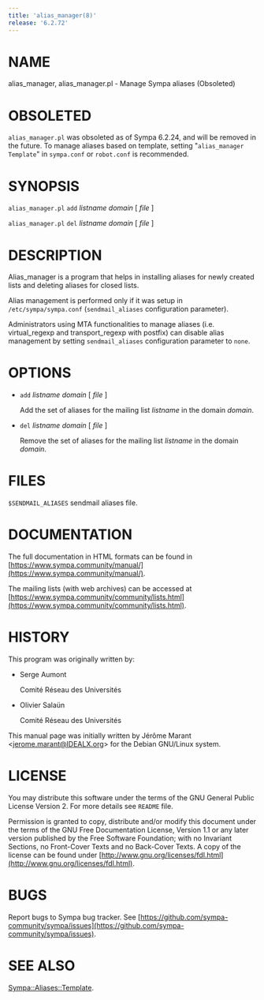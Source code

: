 ```yaml
---
title: 'alias_manager(8)'
release: '6.2.72'
---
```


# NAME

alias\_manager, alias\_manager.pl - Manage Sympa aliases (Obsoleted)

# OBSOLETED

`alias_manager.pl` was obsoleted as of Sympa 6.2.24, and will be removed
in the future.
To manage aliases based on template, setting "`alias_manager Template`" in
`sympa.conf` or `robot.conf` is recommended.

# SYNOPSIS

`alias_manager.pl` `add` _listname_ _domain_ \[ _file_ \]

`alias_manager.pl` `del` _listname_ _domain_ \[ _file_ \]

# DESCRIPTION

Alias\_manager is a program that helps in installing aliases for newly
created lists and deleting aliases for closed lists. 

Alias management is performed only if it was setup in `/etc/sympa/sympa.conf`
(`sendmail_aliases` configuration parameter).

Administrators using MTA functionalities to manage aliases (i.e.
virtual\_regexp and transport\_regexp with postfix) can disable alias
management by setting
`sendmail_aliases` configuration parameter to `none`.

# OPTIONS

- `add` _listname_ _domain_ \[ _file_ \]

    Add the set of aliases for the mailing list _listname_ in the
    domain _domain_.

- `del` _listname_ _domain_ \[ _file_ \]

    Remove the set of aliases for the mailing list _listname_ in the
    domain _domain_.

# FILES

`$SENDMAIL_ALIASES` sendmail aliases file.

# DOCUMENTATION

The full documentation in HTML formats can be
found in [https://www.sympa.community/manual/](https://www.sympa.community/manual/). 

The mailing lists (with web archives) can be accessed at
[https://www.sympa.community/community/lists.html](https://www.sympa.community/community/lists.html).

# HISTORY

This program was originally written by:

- Serge Aumont

    Comité Réseau des Universités

- Olivier Salaün

    Comité Réseau des Universités

This manual page was initially written by
Jérôme Marant &lt;jerome.marant@IDEALX.org>
for the Debian GNU/Linux system.

# LICENSE

You may distribute this software under the terms of the GNU General
Public License Version 2.  For more details see `README` file.

Permission is granted to copy, distribute and/or modify this document
under the terms of the GNU Free Documentation License, Version 1.1 or
any later version published by the Free Software Foundation; with no
Invariant Sections, no Front-Cover Texts and no Back-Cover Texts.  A
copy of the license can be found under
[http://www.gnu.org/licenses/fdl.html](http://www.gnu.org/licenses/fdl.html).

# BUGS

Report bugs to Sympa bug tracker.
See [https://github.com/sympa-community/sympa/issues](https://github.com/sympa-community/sympa/issues).

# SEE ALSO

[Sympa::Aliases::Template](./Sympa-Aliases-Template.3.md).
